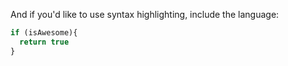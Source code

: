 And if you'd like to use syntax highlighting, include the language:

```javascript
if (isAwesome){
  return true
}
```